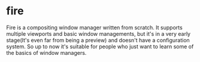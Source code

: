 # fire
Fire is a compositing window manager written from scratch. It supports multiple viewports and basic window managements, but it's in a very early stage(It's even far from being a preview) and doesn't have a configuration system. So up to now it's suitable for people who just want to learn some of the basics of window managers.
